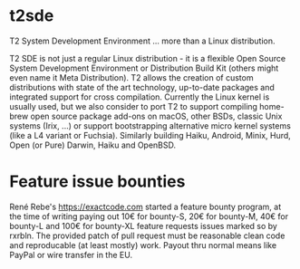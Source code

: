 # t2sde
T2 System Development Environment
  ... more than a Linux distribution.

T2 SDE is not just a regular Linux distribution - it is a flexible Open Source System Development Environment or Distribution Build Kit (others might even name it Meta Distribution). T2 allows the creation of custom distributions with state of the art technology, up-to-date packages and integrated support for cross compilation. Currently the Linux kernel is usually used, but we also consider to port T2 to support compiling home-brew open source package add-ons on macOS, other BSDs, classic Unix systems (Irix, ...) or support bootstrapping alternative micro kernel systems (like a L4 variant or Fuchsia). Similarly building Haiku, Android, Minix, Hurd, Open (or Pure) Darwin, Haiku and OpenBSD.

# Feature issue bounties
René Rebe's https://exactcode.com started a feature bounty program, at the time of writing paying out 10€ for bounty-S, 20€ for bounty-M, 40€ for bounty-L and 100€ for bounty-XL feature requests issues marked so by rxrbln. The provided patch of pull request must be reasonable clean code and reproducable (at least mostly) work. Payout thru normal means like PayPal or wire transfer in the EU.
